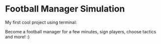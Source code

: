 # Football Manager Simulation
My first cool project using terminal:

Become a football manager for a few minutes, sign players, choose tactics and more! :)

